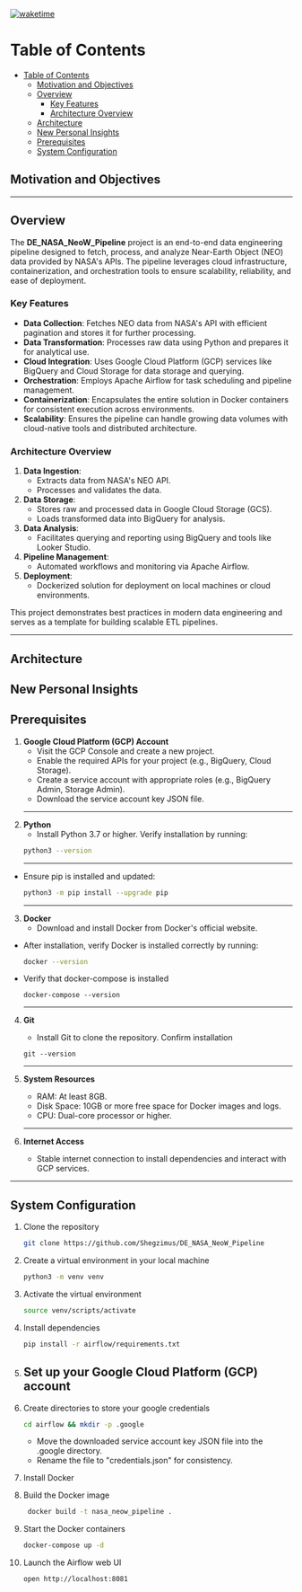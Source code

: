 [![waketime](https://wakatime.com/badge/user/7bb4aa36-0e0a-4c8e-9ce5-180c23c37a37/project/e03fc783-8f8c-447e-a184-30ee77f0aeed.svg)](https://wakatime.com/badge/user/7bb4aa36-0e0a-4c8e-9ce5-180c23c37a37/project/e03fc783-8f8c-447e-a184-30ee77f0aeed)

# Table of Contents

- [Table of Contents](#table-of-contents)
  - [Motivation and Objectives](#motivation-and-objectives)
  - [Overview](#overview)
    - [Key Features](#key-features)
    - [Architecture Overview](#architecture-overview)
  - [Architecture](#architecture)
  - [New Personal Insights](#new-personal-insights)
  - [Prerequisites](#prerequisites)
  - [System Configuration](#system-configuration)


## Motivation and Objectives

---
## Overview

The **DE_NASA_NeoW_Pipeline** project is an end-to-end data engineering pipeline designed to fetch, process, and analyze Near-Earth Object (NEO) data provided by NASA's APIs. The pipeline leverages cloud infrastructure, containerization, and orchestration tools to ensure scalability, reliability, and ease of deployment.

### Key Features
- **Data Collection**: Fetches NEO data from NASA's API with efficient pagination and stores it for further processing.
- **Data Transformation**: Processes raw data using Python and prepares it for analytical use.
- **Cloud Integration**: Uses Google Cloud Platform (GCP) services like BigQuery and Cloud Storage for data storage and querying.
- **Orchestration**: Employs Apache Airflow for task scheduling and pipeline management.
- **Containerization**: Encapsulates the entire solution in Docker containers for consistent execution across environments.
- **Scalability**: Ensures the pipeline can handle growing data volumes with cloud-native tools and distributed architecture.

### Architecture Overview
1. **Data Ingestion**:
   - Extracts data from NASA's NEO API.
   - Processes and validates the data.
2. **Data Storage**:
   - Stores raw and processed data in Google Cloud Storage (GCS).
   - Loads transformed data into BigQuery for analysis.
3. **Data Analysis**:
   - Facilitates querying and reporting using BigQuery and tools like Looker Studio.
4. **Pipeline Management**:
   - Automated workflows and monitoring via Apache Airflow.
5. **Deployment**:
   - Dockerized solution for deployment on local machines or cloud environments.

This project demonstrates best practices in modern data engineering and serves as a template for building scalable ETL pipelines.

--- 




## Architecture



## New Personal Insights






## Prerequisites
1. **Google Cloud Platform (GCP) Account**
   - Visit the GCP Console and create a new project.
   - Enable the required APIs for your project (e.g., BigQuery, Cloud Storage).
   - Create a service account with appropriate roles (e.g., BigQuery Admin, Storage Admin).
   - Download the service account key JSON file.
    --- 
2. **Python**
   - Install Python 3.7 or higher. Verify installation by running:
    ```bash
    python3 --version
    ```
    --- 
  - Ensure pip is installed and updated:
    ```bash
    python3 -m pip install --upgrade pip
    ```
    --- 
3. **Docker**
   - Download and install Docker from Docker's official website.
  - After installation, verify Docker is installed correctly by running:
    ```bash
    docker --version
    ```
  - Verify that docker-compose is installed
    ```
    docker-compose --version
    ```
    --- 
4. **Git**
   - Install Git to clone the repository. Confirm installation
    ```
    git --version
    ```
    --- 
5. **System Resources**
    - RAM: At least 8GB.
    - Disk Space: 10GB or more free space for Docker images and logs.
    - CPU: Dual-core processor or higher.
    --- 
6. **Internet Access**

   - Stable internet connection to install dependencies and interact with GCP services.
--- 

## System Configuration
1. Clone the repository
    ```bash
    git clone https://github.com/Shegzimus/DE_NASA_NeoW_Pipeline
    ```

2. Create a virtual environment in your local machine
    ```bash
    python3 -m venv venv
    ```


3. Activate the virtual environment
    ```bash
    source venv/scripts/activate
    ```

4. Install dependencies
   ```bash
   pip install -r airflow/requirements.txt
   ```

5. Set up your Google Cloud Platform (GCP) account
   - 

6. Create directories to store your google credentials
   ```bash
   cd airflow && mkdir -p .google

   ```
   - Move the downloaded service account key JSON file into the .google directory.
   - Rename the file to "credentials.json" for consistency.

7. Install Docker
   

8. Build the Docker image
   ```bash
    docker build -t nasa_neow_pipeline .

   ```

9. Start the Docker containers
    ```bash
    docker-compose up -d
   ```

10. Launch the Airflow web UI
    ```bash
    open http://localhost:8081
